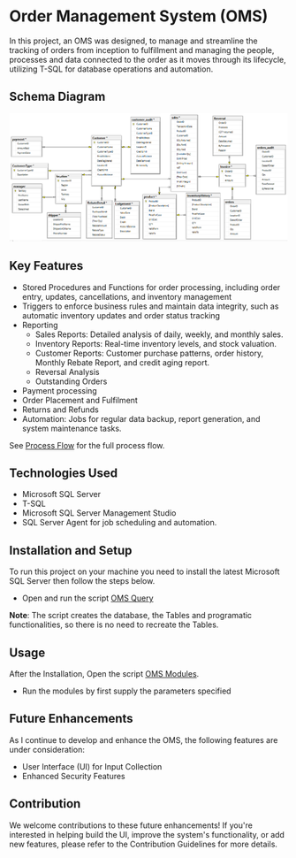 # Order Management System (OMS)

In this project, an OMS was designed, to manage and streamline the tracking of orders from inception to fulfillment and managing the people, processes and data connected to the order as it moves through its lifecycle, utilizing T-SQL for database operations and automation.

## Schema Diagram 
![schema](OMS_Diagram.png)

## Key Features 
* Stored Procedures and Functions for order processing, including order entry, updates, cancellations, and inventory management
* Triggers to enforce business rules and maintain data integrity, such as automatic inventory updates and order status tracking
* Reporting
  * Sales Reports: Detailed analysis of daily, weekly, and monthly sales.
  * Inventory Reports: Real-time inventory levels, and stock valuation.
  * Customer Reports: Customer purchase patterns, order history, Monthly Rebate Report, and credit aging report.
  * Reversal Analysis
  * Outstanding Orders
* Payment processing
* Order Placement and Fulfilment
* Returns and Refunds
* Automation: Jobs for regular data backup, report generation, and system maintenance tasks.


See [Process Flow](Process%20Flow.xlsx) for the full process flow.

## Technologies Used
* Microsoft SQL Server
* T-SQL
* Microsoft SQL Server Management Studio
* SQL Server Agent for job scheduling and automation.

## Installation and Setup
 To run this project on your machine you need to install the latest Microsoft SQL Server then follow the steps below.
 * Open and run the script [OMS Query](OMS%20Query.sql)

**Note**: The script creates the database, the Tables and programatic functionalities, so there is no need to recreate the Tables.


## Usage
After the Installation, Open the script [OMS Modules](OMS%20Modules.sql).
* Run the modules by first supply the parameters specified


## Future Enhancements
As I continue to develop and enhance the OMS, the following features are under consideration:
* User Interface (UI) for Input Collection
* Enhanced Security Features

## Contribution
We welcome contributions to these future enhancements! If you're interested in helping build the UI, improve the system's functionality, or add new features, please refer to the Contribution Guidelines for more details.
